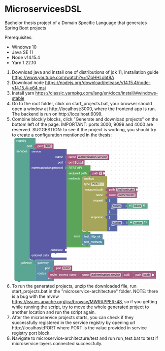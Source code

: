 # MicroservicesDSL
Bachelor thesis project of a Domain Specific Language that generates Spring Boot projects

Prerequisites:
* Windows 10
* Java SE 11
* Node v14.15.4
* Yarn 1.22.10

1. Download java and install one of distributions of jdk 11, installation guide https://www.youtube.com/watch?v=1ZbHHLobt8A
1. Download node https://nodejs.org/download/release/v14.15.4/node-v14.15.4-x64.msi
1. Install yarn https://classic.yarnpkg.com/lang/en/docs/install/#windows-stable
1. Go to the root folder, click on start_projects.bat, your browser should open a window at http://localhost:3000, where the frontend app is run. The backend is run on http://localhost:9099.
1. Combine blockly blocks, click "Generate and download projects" on the bottom left of the page. 
IMPORTANT: ports 3000, 9099 and 4000 are reserved.
SUGGESTION: to see if the project is working, you should try to create a configuration mentioned in the thesis:
![Alt text](example_block_configuration.png?raw=true "Title")
3. To run the generated projects, unzip the downloaded file, run start_projects.bat in the "microservice-architecture" folder.
NOTE: there is a bug with the mvnw https://issues.apache.org/jira/browse/MWRAPPER-48, so if you getting while running the script, try to move the whole generated project to another location and run the script again.
5. After the microservice projects starts, you can check if they successfully registered in the service registry by opening url http://localhost:PORT where PORT is the value provided in service registry port block.
6. Navigate to microservice-architecture/test and run run_test.bat to test if microservice layers connected successfully.
